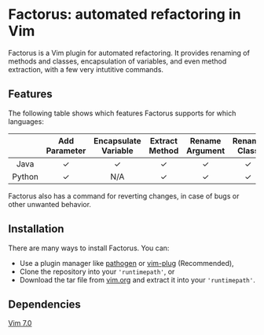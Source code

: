 # Factorus: automated refactoring in Vim

Factorus is a Vim plugin for automated refactoring. It provides 
renaming of methods and classes, encapsulation of variables, 
and even method extraction, with a few very intutitive commands.

## Features

The following table shows which features Factorus supports for
which languages:

|              |Add  Parameter|Encapsulate Variable|Extract Method|Rename  Argument|Rename Class|Rename Method |Rename Field|
|:------------:|:------------:|:------------------:|:------------:|:-------------: |:----------:|:------------:|:----------:|
|     Java     |   &#10003;   |      &#10003;      |   &#10003;   |    &#10003;    |  &#10003;  |   &#10003;   |  &#10003;  |
|    Python    |   &#10003;   |         N/A        |   &#10003;   |    &#10003;    |  &#10003;  |   &#10003;   |     N/A    |


Factorus also has a command for reverting changes, in case of bugs or other unwanted behavior.

## Installation

There are many ways to install Factorus. You can:

+ Use a plugin manager like [pathogen](https://github.com/tpope/vim-pathogen) or [vim-plug](https://github.com/junegunn/vim-plug) (Recommended), 
+ Clone the repository into your `'runtimepath'`, or
+ Download the tar file from [vim.org](http://www.vim.org/) and extract it into your `'runtimepath'`.

## Dependencies

[Vim 7.0](http://www.vim.org/)
